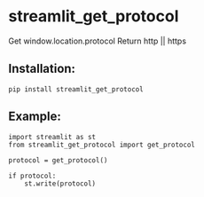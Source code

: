 # streamlit_get_protocol

Get window.location.protocol
Return http || https

## Installation:
```
pip install streamlit_get_protocol
```
## Example:
```
import streamlit as st  
from streamlit_get_protocol import get_protocol

protocol = get_protocol()

if protocol:  
    st.write(protocol)
```    
